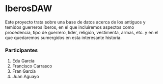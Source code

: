 # IberosDAW
Este proyecto trata sobre una base de datos acerca de los antiguos y temidos guerreros íberos, en el que incluiremos aspectos como procedencia, tipo de guerrero, líder, religión, vestimenta, armas, etc. y en el que quedaremos sumergidos en esta interesante historia.

### Participantes 
1. Edu García
2. Francisco Carrasco
3. Fran García
4. Juan Aguayo
